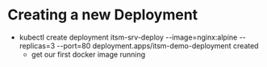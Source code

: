 # Creating a new Deployment

* kubectl create deployment itsm-srv-deploy --image=nginx:alpine --replicas=3 --port=80
	deployment.apps/itsm-demo-deployment created
	* get our first docker image running 